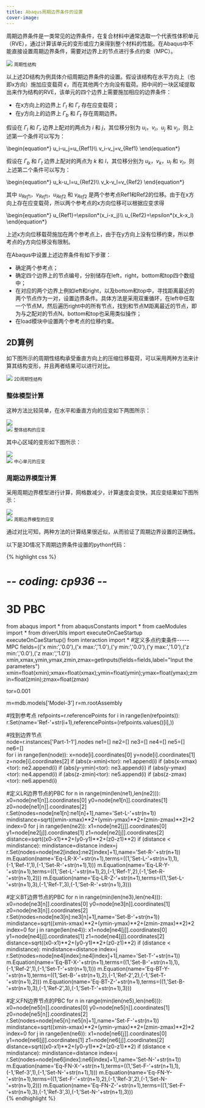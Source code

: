 ```yaml
---
title: Abaqus周期边界条件的设置
cover-image:
---
```


周期边界条件是一类常见的边界条件，在复合材料中通常选取一个代表性体积单元（RVE），通过计算该单元的变形或应力来得到整个材料的性能。在Abaqus中不能直接设置周期边界条件，需要对边界上的节点进行多点约束（MPC）。

<div class="figure">
  <img src="{{ site.baseurl }}/img/PBC.png">  
  <small>周期性结构</small>
</div>

以上述2D结构为例具体介绍周期边界条件的设置。假设该结构在水平方向上（也即x方向）施加应变载荷 $\epsilon$，而在其他两个方向没有载荷。把中间的一块区域提取出来作为结构的RVE，该单元的四个边界上需要施加相应的边界条件：

* 在x方向上的边界上 $\Gamma_l$ 和 $\Gamma_r$ 存在应变载荷；
* 在y方向上的边界上 $\Gamma_b$ 和 $\Gamma_t$ 存在周期边界。

假设在 $\Gamma_l$ 和 $\Gamma_r$ 边界上配对的两点为 $i$ 和 $j$，其位移分别为 $u_i$，$v_i$，$u_j$ 和 $v_j$，则上述第一个条件可以写为：

<div class="formula">
\begin{equation*}
u_i-u_j=u_{Ref1}\\
v_i-v_j=v_{Ref1}
\end{equation*}
</div>

假设在 $\Gamma_b$ 和 $\Gamma_t$ 边界上配对的两点为 $k$ 和 $l$，其位移分别为 $u_k$，$v_k$，$u_l$ 和 $v_l$，则上述第二个条件可以写为：

<div class="formula">
\begin{equation*}
u_k-u_l=u_{Ref2}\\
v_k-v_l=v_{Ref2}
\end{equation*}
</div>

其中 $u_{Ref1}$，$v_{Ref1}$，$u_{Ref2}$ 和 $v_{Ref2}$ 是两个参考点Ref1和Ref2的位移。由于在x方向上存在应变载荷，所以两个参考点的x方向位移可以根据应变求得

<div class="formula">
\begin{equation*}
u_{Ref1}=\epsilon*(x_i-x_j)\\
u_{Ref2}=\epsilon*(x_k-x_l)
\end{equation*}
</div>

上述x方向位移载荷施加在两个参考点上，由于在y方向上没有位移约束，所以参考点的y方向位移没有限制。

在Abaqus中设置上述边界条件有如下步骤：

* 确定两个参考点；
* 确定四个边界上的节点编号，分别储存在left，right，bottom和top四个数组中；
* 在对应的两个边界上例如left和right，以及bottom和top中，寻找距离最近的两个节点作为一对，设置边界条件。具体方法是采用双重循环，在left中任取一个节点M，然后遍历right中的所有节点，找到和节点M距离最近的节点，即为与之配对的节点N。bottom和top也采用类似操作；
* 在load模块中设置两个参考点的位移约束。

## 2D算例

如下图所示的周期性结构承受垂直方向上的压缩位移载荷，可以采用两种方法来计算其结构变形，并且两者结果可以进行对比。

<div class="figure">
  <img src="{{ site.baseurl }}/img/Total.jpg">  
  <small>2D周期性结构</small>
</div>

### 整体模型计算

这种方法比较简单，在水平和垂直方向的应变如下两图所示：

<div class="figure">
  <img src="{{ site.baseurl }}/img/Total-LE11.jpg"> <br />
  <img src="{{ site.baseurl }}/img/Total-LE22.jpg">
  <small>整体结构的应变</small>
</div>

其中心区域的变形如下图所示：

<div class="figure">
  <img src="{{ site.baseurl }}/img/Total-LE11-Center.jpg"> <br />
  <img src="{{ site.baseurl }}/img/Total-LE22-Center.jpg">
  <small>中心单元的应变</small>
</div>

### 周期边界模型计算

采用周期边界模型进行计算，网格数减少，计算速度会变快，其应变结果如下图所示：

<div class="figure">
  <img src="{{ site.baseurl }}/img/PBC-LE11.jpg"> <br />
  <img src="{{ site.baseurl }}/img/PBC-LE22.jpg">
  <small>周期边界模型的应变</small>
</div>

通过对比可知，两种方法的计算结果很近似，从而验证了周期边界设置的正确性。

以下是3D情况下周期边界条件设置的python代码：

{% highlight css %}
# -*- coding: cp936 -*- 
# 3D PBC  
from abaqus import *
from abaqusConstants import *
from caeModules import *
from driverUtils import executeOnCaeStartup
executeOnCaeStartup()
from interaction import *   #定义多点约束条件-----MPC
fields=(('x min:','0.0'),('x max:','1.0'),('y min:','0.0'),('y max:','1.0'),('z min:','0.0'),('z max:','1.0'))
xmin,xmax,ymin,ymax,zmin,zmax=getInputs(fields=fields,label="Input the parameters")
xmin=float(xmin);xmax=float(xmax);ymin=float(ymin);ymax=float(ymax);zmin=float(zmin);zmax=float(zmax)

tor=0.001

m=mdb.models['Model-3']
r=m.rootAssembly

#找到参考点
refpoints=r.referencePoints
for i in range(len(refpoints)):
    r.Set(name='Ref-'+str(i+1),referencePoints=(refpoints.values()[i],))
    
#找到边界节点    
node=r.instances['Part-1-1'].nodes
ne1=[]
ne2=[]
ne3=[]
ne4=[] 
ne5=[]
ne6=[]   
for i in range(len(node)):
    x=node[i].coordinates[0]
    y=node[i].coordinates[1]
    z=node[i].coordinates[2]
    if (abs(x-xmin)<tor):
        ne1.append(i)
    if (abs(x-xmax)<tor):
        ne2.append(i)
    if (abs(y-ymin)<tor):
        ne3.append(i)
    if (abs(y-ymax)<tor):
        ne4.append(i) 
    if (abs(z-zmin)<tor):
        ne5.append(i)
    if (abs(z-zmax)<tor):
        ne6.append(i)   

#定义LR边界节点的PBC
for n in range(min(len(ne1),len(ne2))):
    x0=node[ne1[n]].coordinates[0]
    y0=node[ne1[n]].coordinates[1]
    z0=node[ne1[n]].coordinates[2]
    r.Set(nodes=node[ne1[n]:ne1[n]+1],name='Set-L-'+str(n+1))
    mindistance=sqrt((xmin-xmax)**2+(ymin-ymax)**2+(zmin-zmax)**2)*2
    index=0
    for j in range(len(ne2)):
        x1=node[ne2[j]].coordinates[0]
        y1=node[ne2[j]].coordinates[1]
        z1=node[ne2[j]].coordinates[2]
        distance=sqrt((x0-x1)**2+(y0-y1)**2+(z0-z1)**2)
        if (distance < mindistance):
            mindistance=distance
            index=j
    r.Set(nodes=node[ne2[index]:ne2[index]+1],name='Set-R-'+str(n+1))
    m.Equation(name='Eq-LR-X-'+str(n+1),terms=((1,'Set-L-'+str(n+1),1),(-1,'Ref-1',1),(-1,'Set-R-'+str(n+1),1)))
    m.Equation(name='Eq-LR-Y-'+str(n+1),terms=((1,'Set-L-'+str(n+1),2),(-1,'Ref-1',2),(-1,'Set-R-'+str(n+1),2)))
    m.Equation(name='Eq-LR-Z-'+str(n+1),terms=((1,'Set-L-'+str(n+1),3),(-1,'Ref-1',3),(-1,'Set-R-'+str(n+1),3)))

#定义BT边界节点的PBC
for n in range(min(len(ne3),len(ne4))):
    x0=node[ne3[n]].coordinates[0] 
    y0=node[ne3[n]].coordinates[1]
    z0=node[ne3[n]].coordinates[2]
    r.Set(nodes=node[ne3[n]:ne3[n]+1],name='Set-B-'+str(n+1))
    mindistance=sqrt((xmin-xmax)**2+(ymin-ymax)**2+(zmin-zmax)**2)*2
    index=0
    for j in range(len(ne4)):
        x1=node[ne4[j]].coordinates[0]
        y1=node[ne4[j]].coordinates[1]
        z1=node[ne4[j]].coordinates[2]
        distance=sqrt((x0-x1)**2+(y0-y1)**2+(z0-z1)**2)
        if (distance < mindistance):
            mindistance=distance
            index=j                                                                                                                                                                                                          
    r.Set(nodes=node[ne4[index]:ne4[index]+1],name='Set-T-'+str(n+1))
    m.Equation(name='Eq-BT-X-'+str(n+1),terms=((1,'Set-B-'+str(n+1),1),(-1,'Ref-2',1),(-1,'Set-T-'+str(n+1),1)))
    m.Equation(name='Eq-BT-Y-'+str(n+1),terms=((1,'Set-B-'+str(n+1),2),(-1,'Ref-2',2),(-1,'Set-T-'+str(n+1),2)))
    m.Equation(name='Eq-BT-Z-'+str(n+1),terms=((1,'Set-B-'+str(n+1),3),(-1,'Ref-2',3),(-1,'Set-T-'+str(n+1),3)))
    
#定义FN边界节点的PBC
for n in range(min(len(ne5),len(ne6))):
    x0=node[ne5[n]].coordinates[0] 
    y0=node[ne5[n]].coordinates[1]
    z0=node[ne5[n]].coordinates[2]
    r.Set(nodes=node[ne5[n]:ne5[n]+1],name='Set-F-'+str(n+1))
    mindistance=sqrt((xmin-xmax)**2+(ymin-ymax)**2+(zmin-zmax)**2)*2
    index=0
    for j in range(len(ne6)):
        x1=node[ne6[j]].coordinates[0]
        y1=node[ne6[j]].coordinates[1]
        z1=node[ne6[j]].coordinates[2]
        distance=sqrt((x0-x1)**2+(y0-y1)**2+(z0-z1)**2)
        if (distance < mindistance):
            mindistance=distance
            index=j                                                                                                                                                                                                          
    r.Set(nodes=node[ne6[index]:ne6[index]+1],name='Set-N-'+str(n+1))
    m.Equation(name='Eq-FN-X-'+str(n+1),terms=((1,'Set-F-'+str(n+1),1),(-1,'Ref-3',1),(-1,'Set-N-'+str(n+1),1)))
    m.Equation(name='Eq-FN-Y-'+str(n+1),terms=((1,'Set-F-'+str(n+1),2),(-1,'Ref-3',2),(-1,'Set-N-'+str(n+1),2)))
    m.Equation(name='Eq-FN-Z-'+str(n+1),terms=((1,'Set-F-'+str(n+1),3),(-1,'Ref-3',3),(-1,'Set-N-'+str(n+1),3)))    
{% endhighlight %}